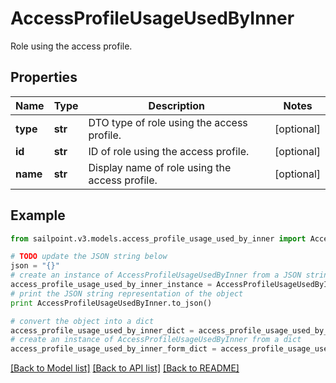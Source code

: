 # AccessProfileUsageUsedByInner

Role using the access profile.

## Properties
Name | Type | Description | Notes
------------ | ------------- | ------------- | -------------
**type** | **str** | DTO type of role using the access profile. | [optional] 
**id** | **str** | ID of role using the access profile. | [optional] 
**name** | **str** | Display name of role using the access profile. | [optional] 

## Example

```python
from sailpoint.v3.models.access_profile_usage_used_by_inner import AccessProfileUsageUsedByInner

# TODO update the JSON string below
json = "{}"
# create an instance of AccessProfileUsageUsedByInner from a JSON string
access_profile_usage_used_by_inner_instance = AccessProfileUsageUsedByInner.from_json(json)
# print the JSON string representation of the object
print AccessProfileUsageUsedByInner.to_json()

# convert the object into a dict
access_profile_usage_used_by_inner_dict = access_profile_usage_used_by_inner_instance.to_dict()
# create an instance of AccessProfileUsageUsedByInner from a dict
access_profile_usage_used_by_inner_form_dict = access_profile_usage_used_by_inner.from_dict(access_profile_usage_used_by_inner_dict)
```
[[Back to Model list]](../README.md#documentation-for-models) [[Back to API list]](../README.md#documentation-for-api-endpoints) [[Back to README]](../README.md)


